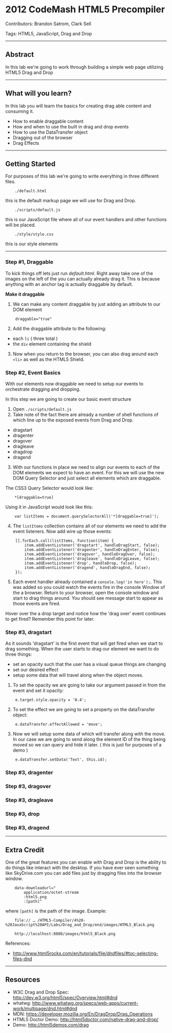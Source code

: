 # 2012 CodeMash HTML5 Precompiler
Contributors: Brandon Satrom, Clark Sell

Tags: HTML5, JavaScript, Drag and Drop

- - -
## Abstract

In this lab we're going to work through building a simple web page utilizing HTML5 Drag and Drop

- - -
## What will you learn?

In this lab you will learn the basics for creating drag able content and consuming it.

* How to enable draggable content
* How and when to use the built in drag and drop events
* How to use the DataTransfer object
* Dragging out of the browser
* Drag Effects

- - - 
## Getting Started

For purposes of this lab we're going to write everything in three different files.

		./default.html

this is the default markup page we will use for Drag and Drop.

		./scripts/default.js

this is our JavaScript file where all of our event handlers and other functions will be placed.

		./style/style.css

this is our style elements

- - - 
### Step #1, Draggable

To kick things off lets just run *default.html*. Right away take one of the images on the left of the you can actually already drag it. This is because anything with an anchor tag is actually draggable by default.

**Make it draggable**

1. We can make any content draggable by just adding an attribute to our DOM element

		draggable="true"

2. Add the draggable attribute to the following:

* each `li` ( three total )
* the `div` element containing the shield

3. Now when you return to the browser, you can also drag around each `<li>` as well as the HTML5 Shield.

### Step #2, Event Basics 

With our elements now draggable we need to setup our events to orchestrate dragging and dropping.

In this step we are going to create our basic event structure 

1. Open `./scripts/default.js`
2. Take note of the fact there are already a number of shell functions of which line up to the exposed events from Drag and Drop.

* dragstart
* dragenter
* dragover
* dragleave
* dragdrop
* dragend

3. With our functions in place we need to align our events to each of the DOM elements we expect to have an event. For this we will use the new DOM Query Selector and just select all elements which are draggable.

The CSS3 Query Selector would look like:

		*[draggable=true]

Using it in JavaScript would look like this:

		var listItems = document.querySelectorAll('*[draggable=true]');

4. The `listItems` collection contains all of our elements we need to add the event listeners. Now add wire up those events:

		[].forEach.call(listItems, function(item) {
			item.addEventListener('dragstart', handleDragStart, false);
			item.addEventListener('dragenter', handleDragEnter, false);
			item.addEventListener('dragover', handleDragOver, false);
			item.addEventListener('dragleave', handleDragLeave, false);
			item.addEventListener('drop', handleDrop, false);
			item.addEventListener('dragend', handleDragEnd, false);
		});

5. Each event handler already contained a `console.log('in here');`. This was added so you could watch the events fire in the console Window of the a browser. Return to your browser, open the console window and start to drag things around. You should see message start to appear as those events are fired.

Hover over the a drop target and notice how the 'drag over' event continues to get fired? Remember this point for later.

### Step #3, dragstart

As it sounds 'dragstart' is the first event that will get fired when we start to drag something. When the user starts to drag our element we want to do three things:

* set an opacity such that the user has a visual queue things are changing
* set our desired effect
* setup some data that will travel along when the object moves.

1. To set the opacity we are going to take our argument passed in from the event and set it opacity:

		e.target.style.opacity = '0.4';

2. To set the effect we are going to set a property on the dataTransfer object:

		e.dataTransfer.effectAllowed = 'move';

3. Now we will setup some data of which will transfer along with the move. In our case we are going to send along the element ID of the thing being moved so we can query and hide it later. ( this is just for purposes of a demo )

		e.dataTransfer.setData('Text', this.id);

### Step #3, dragenter
### Step #3, dragover
### Step #3, dragleave
### Step #3, drop
### Step #3, dragend




---
## Extra Credit

One of the great features you can enable with Drag and Drop is the ability to do things like interact with the desktop. If you have ever seen something like SkyDrive.com you can add files just by dragging files into the browser window. 


		data-downloadurl="
	        application/octet-stream
	        :html5.png
	        :[path]"

where `[path]` is the path of the image. Example:

		file:// … /HTML5-Compiler/4%20-%20JavaScript%20API/Labs/Drag_and_Drop/end/images/HTML5_Black.png

		http://localhost:8080/images/html5_Black.png

References:

* http://www.html5rocks.com/en/tutorials/file/dndfiles/#toc-selecting-files-dnd

- - -
## Resources

* W3C Drag and Drop Spec: http://dev.w3.org/html5/spec/Overview.html#dnd
* whatwg: http://www.whatwg.org/specs/web-apps/current-work/multipage/dnd.html#dnd
* MDN: https://developer.mozilla.org/En/DragDrop/Drag_Operations
* HTML5 Doctor Demo: http://html5doctor.com/native-drag-and-drop/
* Demo: http://html5demos.com/drag
 

